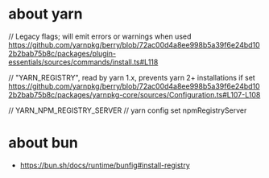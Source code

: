 # about yarn
// Legacy flags; will emit errors or warnings when used
https://github.com/yarnpkg/berry/blob/72ac00d4a8ee998b5a39f6e24bd102b2bab75b8c/packages/plugin-essentials/sources/commands/install.ts#L118

  // "YARN_REGISTRY", read by yarn 1.x, prevents yarn 2+ installations if set
https://github.com/yarnpkg/berry/blob/72ac00d4a8ee998b5a39f6e24bd102b2bab75b8c/packages/yarnpkg-core/sources/Configuration.ts#L107-L108


// YARN_NPM_REGISTRY_SERVER
// yarn config set npmRegistryServer <registry-url>


# about bun
- https://bun.sh/docs/runtime/bunfig#install-registry
